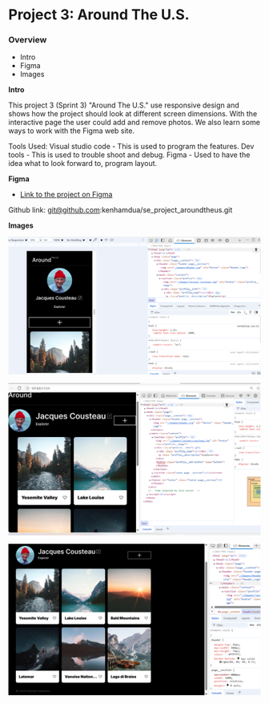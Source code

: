 # Project 3: Around The U.S.

### Overview

- Intro
- Figma
- Images

**Intro**

This project 3 (Sprint 3) "Around The U.S." use responsive design and shows how the project should look at different screen dimensions. With the interactive page the user could add and remove photos. We also learn some ways to work with the Figma web site.

Tools Used:
Visual studio code - This is used to program the features.
Dev tools - This is used to trouble shoot and debug.
Figma - Used to have the idea what to look forward to, program layout.

**Figma**

- [Link to the project on Figma](https://www.figma.com/file/ii4xxsJ0ghevUOcssTlHZv/Sprint-3%3A-Around-the-US?node-id=0%3A1)

Github link:
git@github.com:kenhamdua/se_project_aroundtheus.git

**Images**

![image atl](https://github.com/kenhamdua/se_project_aroundtheus/blob/main/Screenshot%202025-06-10%20205035.png?raw=true)

![image atl](https://github.com/kenhamdua/se_project_aroundtheus/blob/main/Screenshot%202025-06-10%20205201.png?raw=true)

![image atl](https://github.com/kenhamdua/se_project_aroundtheus/blob/main/Screenshot%202025-06-10%20205331.png?raw=true)
